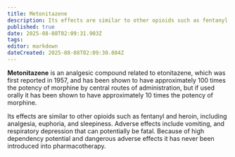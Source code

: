 ```yaml
---
title: Metonitazene
description: Its effects are similar to other opioids such as fentanyl and heroin, including analgesia, euphoria, and sleepiness.
published: true
date: 2025-08-08T02:09:31.903Z
tags: 
editor: markdown
dateCreated: 2025-08-08T02:09:30.084Z
---
```


**Metonitazene** is an analgesic compound related to etonitazene, which was first reported in 1957, and has been shown to have approximately 100 times the potency of morphine by central routes of administration, but if used orally it has been shown to have approximately 10 times the potency of morphine.

Its effects are similar to other opioids such as fentanyl and heroin, including analgesia, euphoria, and sleepiness. Adverse effects include vomiting, and respiratory depression that can potentially be fatal. Because of high dependency potential and dangerous adverse effects it has never been introduced into pharmacotherapy.